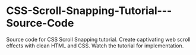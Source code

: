 # CSS-Scroll-Snapping-Tutorial---Source-Code
Source code for CSS Scroll Snapping tutorial. Create captivating web scroll effects with clean HTML and CSS. Watch the tutorial for implementation.
